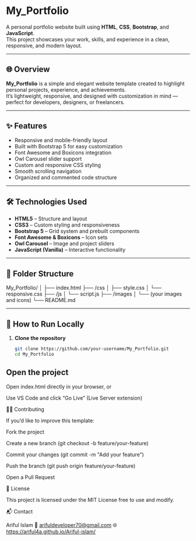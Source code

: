 # My_Portfolio

A personal portfolio website built using **HTML**, **CSS**, **Bootstrap**, and **JavaScript**.  
This project showcases your work, skills, and experience in a clean, responsive, and modern layout.

---

## 🌐 Overview
**My_Portfolio** is a simple and elegant website template created to highlight personal projects, experience, and achievements.  
It’s lightweight, responsive, and designed with customization in mind — perfect for developers, designers, or freelancers.

---

## ✨ Features
- Responsive and mobile-friendly layout
- Built with Bootstrap 5 for easy customization
- Font Awesome and Boxicons integration
- Owl Carousel slider support
- Custom and responsive CSS styling
- Smooth scrolling navigation
- Organized and commented code structure

---

## 🛠️ Technologies Used
- **HTML5** – Structure and layout  
- **CSS3** – Custom styling and responsiveness  
- **Bootstrap 5** – Grid system and prebuilt components  
- **Font Awesome & Boxicons** – Icon sets  
- **Owl Carousel** – Image and project sliders  
- **JavaScript (Vanilla)** – Interactive functionality  

---

## 📁 Folder Structure
My_Portfolio/
│
├── index.html
├── /css
│ ├── style.css
│ └── responsive.css
├── /js
│ └── script.js
├── /images
│ └── (your images and icons)
└── README.md


---

## 🚀 How to Run Locally
1. **Clone the repository**
   ```bash
   git clone https://github.com/your-username/My_Portfolio.git
   cd My_Portfolio
   
## Open the project

Open index.html directly in your browser, or

Use VS Code and click “Go Live” (Live Server extension)

🧑‍💻 Contributing

If you’d like to improve this template:

Fork the project

Create a new branch (git checkout -b feature/your-feature)

Commit your changes (git commit -m "Add your feature")

Push the branch (git push origin feature/your-feature)

Open a Pull Request


📄 License

This project is licensed under the MIT License free to use and modify.

📬 Contact

Ariful Islam
📧 arifuldeveloper70@gmail.com
🌐 https://ariful4a.github.io/Ariful-islam/
